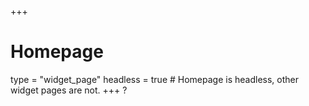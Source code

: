 +++
# Homepage
type = "widget_page"
headless = true  # Homepage is headless, other widget pages are not.
+++
?
